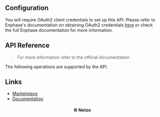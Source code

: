 ## Configuration

You will require OAuth2 client credentials to set up this API. Please refer to
Enphase's documentation on obtaining OAuth2 credentials
[here](https://developer-v4.enphase.com/docs/quickstart.html#step_1) or check
the full Enphase documentation for more information.

## API Reference

> For more information refer to the official documentation

The following operations are supported by the API.

## Links

- [Marketplace](https://app.netzo.io/resources/resource-http-enphase)
- [Documentation](https://developer-v4.enphase.com)

<div align="center">
  <h4>© Netzo</h4>
</div>
